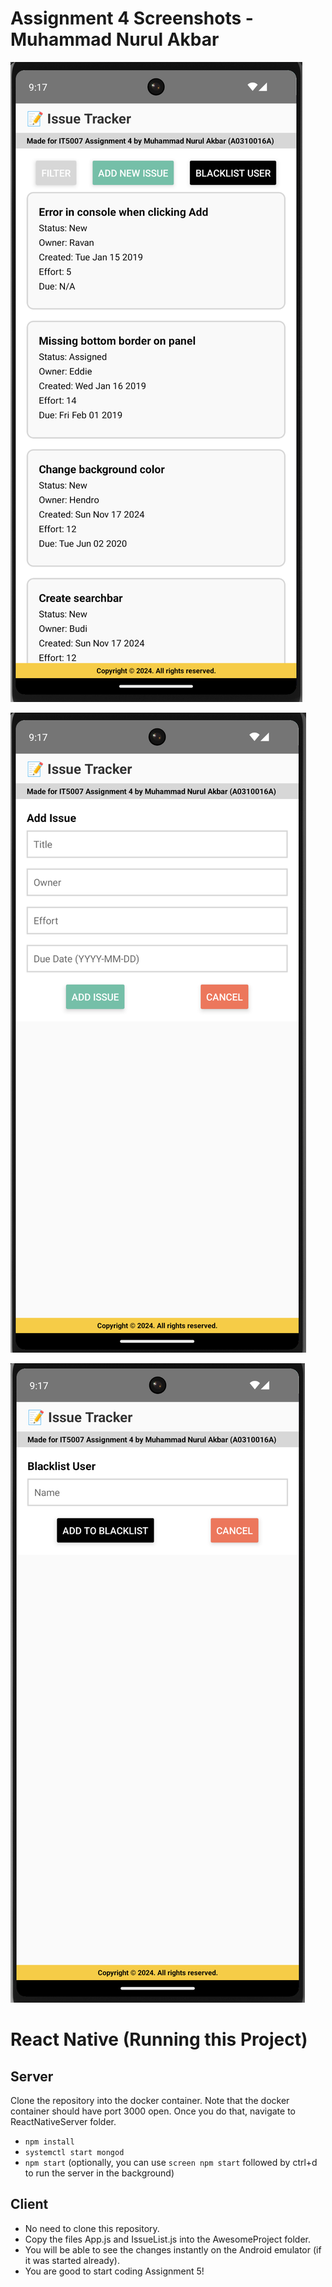# Assignment 4 Screenshots - Muhammad Nurul Akbar

![image1](images/image1.png)

![image2](images/image2.png)

![image3](images/image3.png)

# React Native (Running this Project)

## Server
Clone the repository into the docker container. Note that the docker container should have port 3000 open. Once you do that, navigate to ReactNativeServer folder. 
- ```npm install```
- ```systemctl start mongod```
- ```npm start``` (optionally, you can use ```screen npm start``` followed by ctrl+d to run the server in the background)

## Client
* No need to clone this repository.
* Copy the files App.js and IssueList.js into the AwesomeProject folder. 
* You will be able to see the changes instantly on the Android emulator (if it was started already).
* You are good to start coding Assignment 5!